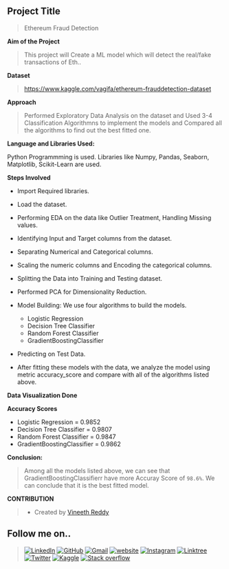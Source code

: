 
## Project Title

>Ethereum Fraud Detection

**Aim of the Project**  

>This project will Create a ML model which will detect the real/fake transactions of Eth..

**Dataset**  

>https://www.kaggle.com/vagifa/ethereum-frauddetection-dataset

**Approach**

>Performed Exploratory Data Analysis on the dataset and Used 3-4 Classification Algorithmns to implement the models and Compared all the algorithms to find out the best fitted one.

**Language and Libraries Used:**

Python Programmming is used.
Libraries like Numpy, Pandas, Seaborn, Matplotlib, Scikit-Learn are used.

**Steps Involved**

- Import Required libraries.
- Load the dataset.
- Performing EDA on the data like Outlier Treatment, Handling Missing values.
- Identifying Input and Target columns from the dataset.
- Separating Numerical and Categorical columns.
- Scaling the numeric columns and Encoding the categorical columns.
- Splitting the Data into Training and Testing dataset.
- Performed PCA for Dimensionality Reduction.
- Model Building: We use four algorithms to build the models.
    - Logistic Regression
    - Decision Tree Classifier
    - Random Forest Classifier
    - GradientBoostingClassifier
- Predicting on Test Data. 

- After fitting these models with the data, we analyze the model using metric accuracy_score and compare with all of the algorithms listed above.

**Data Visualization Done**   



**Accuracy Scores**

- Logistic Regression  =  0.9852
- Decision Tree Classifier  = 0.9807
- Random Forest Classifier  = 0.9847
- GradientBoostingClassifier = 0.9862

**Conclusion:**

>Among all the models listed above, we can see that GradientBoostingClassifierr have more Accuray Score of ```98.6%```. We can conclude that it is the best fitted model.


**CONTRIBUTION**

>- Created by [Vineeth Reddy](https://linktr.ee/vineethreddy1997)

## Follow me on..

>[![LinkedIn](https://img.shields.io/badge/linkedin-%230077B5.svg?style=for-the-badge&logo=linkedin&logoColor=white)](https://www.linkedin.com/in/vineethreddy1997/)
[![GitHub](https://img.shields.io/badge/github-%23121011.svg?style=for-the-badge&logo=github&logoColor=white)](https://github.com/VineethReddy1997)
[![Gmail](https://img.shields.io/badge/Gmail-D14836?style=for-the-badge&logo=gmail&logoColor=white)](mailto:vineethreddywithds@gmail.com)
[![website](https://img.shields.io/badge/website-000000?style=for-the-badge&logo=About.me&logoColor=white)](https://vineethdata.github.io/)
[![Instagram](https://img.shields.io/badge/Instagram-E4405F?style=for-the-badge&logo=instagram&logoColor=white)](https://www.instagram.com/vineeth_reddy_2426/)
[![Linktree](https://img.shields.io/badge/linktree-39E09B?style=for-the-badge&logo=linktree&logoColor=white)](https://linktr.ee/vineethreddy1997)
[![Twitter](https://img.shields.io/badge/Twitter-1DA1F2?style=for-the-badge&logo=twitter&logoColor=white)](https://twitter.com/gangulavineeth1)
[![Kaggle](https://img.shields.io/badge/Kaggle-20BEFF?style=for-the-badge&logo=Kaggle&logoColor=white)](https://www.kaggle.com/vineethreddygangula)
[![Stack overflow](https://img.shields.io/badge/Stack_Overflow-FE7A16?style=for-the-badge&logo=stack-overflow&logoColor=white)](https://stackoverflow.com/users/18168904/vineeth-reddy-gangula)


